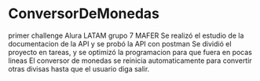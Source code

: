 # ConversorDeMonedas
primer challenge Alura LATAM grupo 7 MAFER
Se realizó el estudio de la documentacion de la API y se probó la API con postman
Se dividió el proyecto en tareas, y se optimizó la programacion para que fuera en pocas lineas
El conversor de monedas se reinicia automaticamente para convertir otras divisas hasta que el usuario diga salir.
